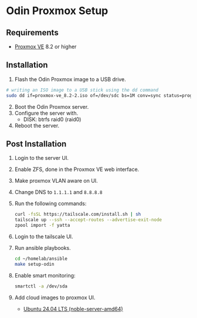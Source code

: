 # Odin Proxmox Setup

## Requirements

- [Proxmox VE](https://www.proxmox.com/en/downloads) 8.2 or higher

## Installation

1. Flash the Odin Proxmox image to a USB drive.

```bash
# writing an ISO image to a USB stick using the dd command
sudo dd if=proxmox-ve_8.2-2.iso of=/dev/sdc bs=1M conv=sync status=progress
```

2. Boot the Odin Proxmox server.
3. Configure the server with.
   - DISK: btrfs raid0 (raid0)
4. Reboot the server.

## Post Installation

1. Login to the server UI.
2. Enable ZFS, done in the Proxmox VE web interface.
3. Make proxmox VLAN aware on UI.
4. Change DNS to `1.1.1.1` and `8.8.8.8`
5. Run the following commands:

   ```bash
   curl -fsSL https://tailscale.com/install.sh | sh
   tailscale up --ssh --accept-routes --advertise-exit-node
   zpool import -f yatta
   ```

6. Login to the tailscale UI.
7. Run ansible playbooks.

   ```bash
   cd ~/homelab/ansible
   make setup-odin
   ```

8. Enable smart monitoring:

   ```bash
   smartctl -a /dev/sda
   ```

9. Add cloud images to proxmox UI.
   - [Ubuntu 24.04 LTS (noble-server-amd64)](https://cloud-images.ubuntu.com/noble/current/noble-server-cloudimg-amd64.img)
